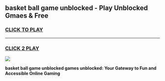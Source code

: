 
## basket ball game unblocked - Play Unblocked Gmaes & Free
<h3>
<a href="https://premium.freeplayer.one?title=basket_ball_game_unblocked&ref=19F">CLICK TO PLAY</a></h3>
<hr>

<h3>
<a href="https://premium.freeplayer.one?title=basket_ball_game_unblocked&ref=19F">CLICK 2 PLAY</a>
  
</h3>

<a href="https://premium.freeplayer.one?title=basket_ball_game_unblocked&ref=19F/"><img src="https://clearcache.store/games.png"></a>


**basket ball game unblocked games unblocked: Your Gateway to Fun and Accessible Online Gaming**
